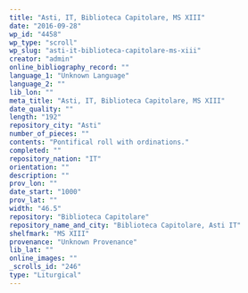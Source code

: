 ```yaml
---
title: "Asti, IT, Biblioteca Capitolare, MS XIII"
date: "2016-09-28"
wp_id: "4458"
wp_type: "scroll"
wp_slug: "asti-it-biblioteca-capitolare-ms-xiii"
creator: "admin"
online_bibliography_record: ""
language_1: "Unknown Language"
language_2: ""
lib_lon: ""
meta_title: "Asti, IT, Biblioteca Capitolare, MS XIII"
date_quality: ""
length: "192"
repository_city: "Asti"
number_of_pieces: ""
contents: "Pontifical roll with ordinations."
completed: ""
repository_nation: "IT"
orientation: ""
description: ""
prov_lon: ""
date_start: "1000"
prov_lat: ""
width: "46.5"
repository: "Biblioteca Capitolare"
repository_name_and_city: "Biblioteca Capitolare, Asti IT"
shelfmark: "MS XIII"
provenance: "Unknown Provenance"
lib_lat: ""
online_images: ""
_scrolls_id: "246"
type: "Liturgical"
---
```



